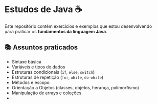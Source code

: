 # Estudos de Java ☕

Este repositório contém exercícios e exemplos que estou desenvolvendo para praticar os **fundamentos da linguagem Java**.

## 📚 Assuntos praticados
- Sintaxe básica
- Variáveis e tipos de dados
- Estruturas condicionais (`if`, `else`, `switch`)
- Estruturas de repetição (`for`, `while`, `do-while`)
- Métodos e escopo
- Orientação a Objetos (classes, objetos, herança, polimorfismo)
- Manipulação de arrays e coleções
- 

